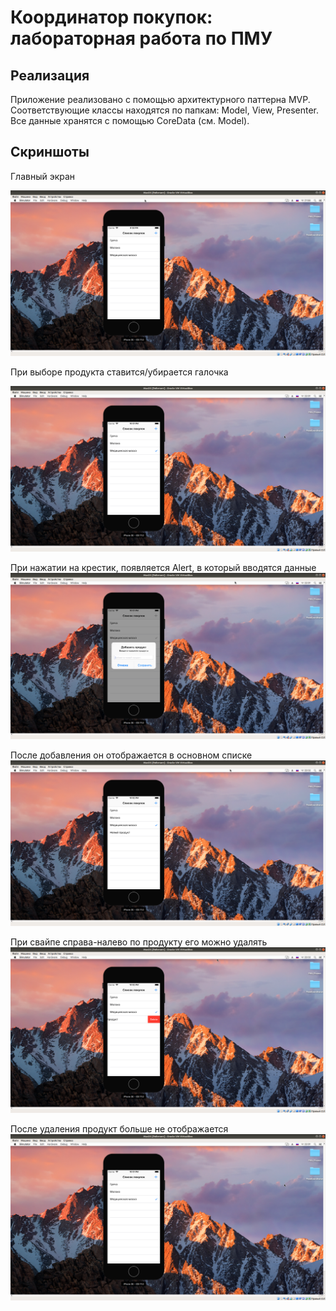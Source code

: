 # Координатор покупок: лабораторная работа по ПМУ

## Реализация

Приложение реализовано с помощью архитектурного паттерна MVP. Соответствующие классы находятся по папкам: Model, View, Presenter. Все данные хранятся с помощью CoreData (см. Model).

## Скриншоты

Главный экран

![img](./ПМУ-1.png)

При выборе продукта ставится/убирается галочка

![img](./ПМУ-2.png)

При нажатии на крестик, появляется Alert, в который вводятся данные
![img](./ПМУ-3.png)

После добавления он отображается в основном списке
![img](./ПМУ-4.png)

При свайпе справа-налево по продукту его можно удалять
![img](./ПМУ-5.png)

После удаления продукт больше не отображается
![img](./ПМУ-2.png)
